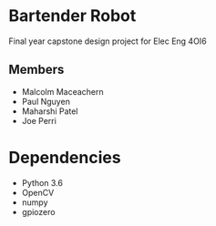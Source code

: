 Bartender Robot
===============

Final year capstone design project for Elec Eng 4OI6

Members
-------

* Malcolm Maceachern
* Paul Nguyen
* Maharshi Patel
* Joe Perri

Dependencies
=============

* Python 3.6
* OpenCV
* numpy
* gpiozero
